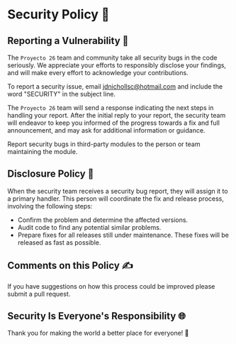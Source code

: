 # Security Policy 🚨

## Reporting a Vulnerability 🐞

The `Proyecto 26` team and community take all security bugs in the code seriously. We appreciate your efforts to responsibly disclose your findings, and will make every effort to acknowledge your contributions.

To report a security issue, email jdnichollsc@hotmail.com and include the word "SECURITY" in the subject line.

The `Proyecto 26` team will send a response indicating the next steps in handling your report. After the initial reply to your report, the security team will endeavor to keep you informed of the progress towards a fix and full announcement, and may ask for additional information or guidance.

Report security bugs in third-party modules to the person or team maintaining the module.

## Disclosure Policy 📢

When the security team receives a security bug report, they will assign it to a primary handler. This person will coordinate the fix and release process,
involving the following steps:

  * Confirm the problem and determine the affected versions.
  * Audit code to find any potential similar problems.
  * Prepare fixes for all releases still under maintenance. These fixes will be released as fast as possible.

## Comments on this Policy ✍

If you have suggestions on how this process could be improved please submit a pull request.

## Security Is Everyone's Responsibility 🌐

Thank you for making the world a better place for everyone! 🙏
